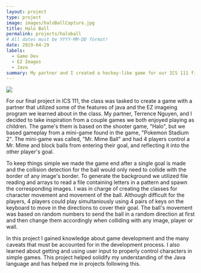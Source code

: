 ```yaml
---
layout: project
type: project
image: images/haloBallCapture.jpg
title: Halo Ball
permalink: projects/haloball
# All dates must be YYYY-MM-DD format!
date: 2019-04-29
labels:
  - Game Dev
  - EZ Images
  - Java
summary: My partner and I created a hockey-like game for our ICS 111 final project at UH Manoa.
---
```

<img class="ui medium right floated rounded image" src="/images/pongPing.jpg">

For our final project in ICS 111, the class was tasked to create a game with a partner that utilized some of the features of java and the EZ imageing program we learned about in the class. My partner, Terrence Nguyen, and I decided to take inspiration from a couple games we both enjoyed playing as children. The game's them is based on the shooter game, "Halo", but we based gameplay from a mini-game found in the game, "Pokemon Stadium 2". The mini-game was called, "Mr. Mime Ball" and had 4 players control a Mr. Mime and block balls from entering their goal, and reflecting it into the other player's goal.

To keep things simple we made the game end after a single goal is made and the collision detection for the ball would only need to collide with the border of any image's border. To generate the background we utilized file reading and arrays to read a file containing letters in a pattern and spawn the corresponding images. I was in charge of creating the classes for character movement and movement of the ball. Although difficult for the players, 4 players could play simultaniously using 4 pairs of keys on the keyboard to move in the directions to cover their goal. The ball's movement was based on random numbers to send the ball in a random direction at first and then change them accordingly when colliding with any image, player or wall.

In this project I gained knowledge about game development and the many caveats that must be accounted for in the development process. I also learned about getting and using user input to properly control characters in simple games. This project helped solidify my understanding of the Java language and has helped me in projects following this.



